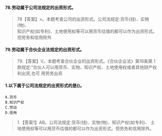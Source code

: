 #### 78.劳动属于公司法规定的出资形式。
>   78【答案】×。本题考查公司的出资形式。公司法规定:货币(钱)、实物(物)、   
    知识产权(如专利)、土地使用权等可以用货币估值的都可以作为出资形式。   
    但劳务和信用除外  


#### 79.劳动属于合伙企业法规定的出资形式。
>   79.【答案】V。本题考查合伙企业的出资形式。《合伙企业法》第16条第
    1款规定:“合伙人可以用货币、实物、知识产权、土地使用权或者其他财产权利出资,也可
    用劳务出资

#### 1.以下属于公司法规定的出资形式的是()。
    A.货币
    B.知识产权
    C.劳动
    D.信用
>   1.【答案1】AB。公司法规定:货币(钱)、实物(物)、知识产权(如专利)、
土地使用权等可以用货币估值的都可以作为出资形式。但劳务和信用除外。     